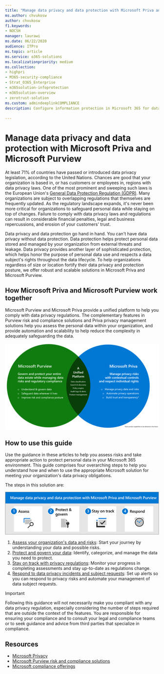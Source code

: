 ```yaml
---
title: "Manage data privacy and data protection with Microsoft Priva and Microsoft Purview"
ms.author: chvukosw
author: chvukosw
f1.keywords:
- NOCSH
manager: laurawi
ms.date: 06/22/2020
audience: ITPro
ms.topic: article
ms.service: o365-solutions
ms.localizationpriority: medium
ms.collection:
- highpri
- M365-security-compliance
- Strat_O365_Enterprise
- m365solution-infoprotection
- m365solution-overview
- zerotrust-solution
ms.custom: admindeeplinkCOMPLIANCE
description: Configure information protection in Microsoft 365 for data privacy regulations like GDPR and the California Consumer Privacy Act (CCPA), including Microsoft Teams, SharePoint, and email.

---
```


# Manage data privacy and data protection with Microsoft Priva and Microsoft Purview

At least 71% of countries have passed or introduced data privacy legislation, according to the United Nations. Chances are good that your organization is based in, or has customers or employees in, regions with data privacy laws. One of the most prominent and sweeping such laws is the European Union's [General Data Protection Regulation (GDPR)](/compliance/regulatory/gdpr). Many organizations are subject to overlapping regulations that themselves are frequently updated. As the regulatory landscape expands, it's never been more critical for organizations to safeguard personal data while staying on top of changes. Failure to comply with data privacy laws and regulations can result in considerable financial penalties, legal and business repercussions, and erosion of your customers' trust.

Data privacy and data protection go hand in hand. You can't have data privacy without data protection. Data protection helps protect personal data stored and managed by your organization from external threats and leakage. Data privacy provides another layer of sophisticated protection, which helps honor the purpose of personal data use and respects a data subject's rights throughout the data lifecycle. To help organizations regardless of size or location fortify their data privacy and protection posture, we offer robust and scalable solutions in Microsoft Priva and Microsoft Purview.

## How Microsoft Priva and Microsoft Purview work together

Microsoft Purview and Microsoft Priva provide a unified platform to help you comply with data privacy regulations. The complementary features in Purview risk and compliance solutions and Priva privacy management solutions help you assess the personal data within your organization, and provide automation and scalability to help reduce the complexity in adequately safeguarding the data.

![How Microsoft Purview and Microsoft Priva work together](../media/data-privacy-protection/purview-priva-together.png)

## How to use this guide

Use the guidance in these articles to help you assess risks and take appropriate action to protect personal data in your Microsoft 365 environment. This guide comprises four overarching steps to help you understand how and when to use the appropriate Microsoft solution for meeting your organization's data privacy obligations.

The steps in this solution are:

![The steps to manage data privacy and data protection with Microsoft Priva and Microsoft Purview](../media/data-privacy-protection/manage-data-privacy-protection-steps.png)

1. [Assess your organization's data and risks](data-privacy-protection-assess.md): Start your journey by understanding your data and possible risks.
1. [Protect and govern your data](data-privacy-protection-protect-govern.md): Identify, categorize, and manage the data you need to protect.
1. [Stay on track with privacy regulations](data-privacy-protection-regulations.md): Monitor your progress in completing assessments and stay up-to-date as regulations change.
1. [Respond to data privacy incidents and subject requests](data-privacy-protection-respond-requests.md): Set up alerts so you can respond to privacy risks and automate your management of data subject requests.

> [!IMPORTANT]
> Following this guidance will not necessarily make you compliant with any data privacy regulation, especially considering the number of steps required that are outside the context of the features. You are responsible for ensuring your compliance and to consult your legal and compliance teams or to seek guidance and advice from third parties that specialize in compliance.

## Resources

- [Microsoft Privacy](/privacy)
- [Microsoft Purview risk and compliance solutions](../compliance/purview-compliance.md)
- [Microsoft compliance offerings](/compliance/regulatory/offering-home)
